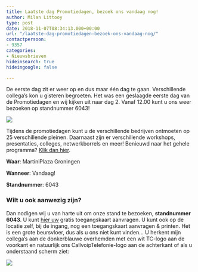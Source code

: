 ```yaml
---
title: Laatste dag Promotiedagen, bezoek ons vandaag nog!
author: Milan Littooy
type: post
date: 2018-11-07T08:34:13.000+00:00
url: "/laatste-dag-promotiedagen-bezoek-ons-vandaag-nog/"
contactpersoon:
- 9357
categories:
- Nieuwsbrieven
hideinsearch: true
hideingoogle: false

---
```

De eerste dag zit er weer op en dus maar één dag te gaan. Verschillende collega’s kon u gisteren begroeten. Het was een geslaagde eerste dag van de Promotiedagen en wij kijken uit naar dag 2. Vanaf 12.00 kunt u ons weer bezoeken op standnummer 6043!<!--more-->

![](https://res.cloudinary.com/callvoip/image/upload/v1556692761/emailbanner1.png)

Tijdens de promotiedagen kunt u de verschillende bedrijven ontmoeten op 25 verschillende pleinen. Daarnaast zijn er verschillende workshops, presentaties, colleges, netwerkborrels en meer! Benieuwd naar het gehele programma? <a href="https://www.promotiedagen.nl/beursprogramma/" rel="noopener" target="_blank">Klik dan hier</a>.

**Waar**: MartiniPlaza Groningen

**Wanneer**: Vandaag!

**Standnummer**: 6043

### Wilt u ook aanwezig zijn?

Dan nodigen wij u van harte uit om onze stand te bezoeken, **standnummer 6043**. U kunt <a href="https://www.promotiedagen.nl/toegangskaart/callvoiptelefonie/" rel="noopener" target="_blank">hier uw</a> gratis toegangskaart aanvragen. U kunt ook op de locatie zelf, bij de ingang, nog een toegangskaart aanvragen & printen. Het is een grote beursvloer, dus als u ons niet kunt vinden…
U herkent mijn collega’s aan de donkerblauwe overhemden met een wit TC-logo aan de voorkant en natuurlijk ons CallvoipTelefonie-logo aan de achterkant of als u onderstaand scherm ziet:

![](https://res.cloudinary.com/callvoip/image/upload/v1556692762/SimmplNarrowcast-logo.png)